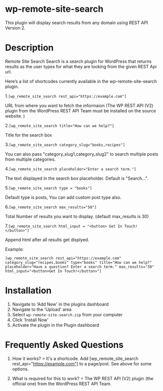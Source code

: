 # wp-remote-site-search
This plugin will display search results from any domain using REST API Version 2.


# Description 
Remote Site Search Search is a search plugin for WordPress that returns results as the user types for what they are looking from the given REST Api url.


Here’s a list of shortcodes currently available in the wp-remote-site-search plugin.

1.`[wp_remote_site_search rest_api="https://example.com"]`

URL from where you want to fetch the informaion
(The WP REST API (V2) plugin from the WordPress REST API Team must be installed on the source website. )

2.`[wp_remote_site_search title="How can we help?"]`

Title for the search box

3.`[wp_remote_site_search category_slug="books,recipes"]`

You can also pass "category_slug1,category_slug2" to search multiple posts from multiple categories.

4.`[wp_remote_site_search placeholder="Enter a search term."]`

The text displayed in the search box placeholder. Default is "Search...".

5.`[wp_remote_site_search type = "books"]`

Default type is posts,
You can add custom post type also.

6.`[wp_remote_site_search max_results="50"]`

Total Number of results you want to display.
(default max_results is 30)

7.`[wp_remote_site_search html_input = "<button> Get In Touch!</button>"]`

Append html after all results get displyed.

Example:

`[wp_remote_site_search rest_api="https://example.com" category_slug="recipes,books" type="books" title="How can we help?" placeholder="Have a question? Enter a search term." max_results="30" html_input="<button>Get In Touch!</button>"]`

# Installation

1. Navigate to 'Add New' in the plugins dashboard
2. Navigate to the 'Upload' area
3. Select `wp-remote-site-search.zip` from your computer
4. Click 'Install Now'
5. Activate the plugin in the Plugin dashboard

# Frequently Asked Questions

1. How it works? =
It's a shortcode. Add [wp_remote_site_search rest_api="https://example.com"] to a page/post. See above for some options.

2. What is required for this to work? =
The WP REST API (V2) plugin (the official one) from the WordPress REST API Team.

